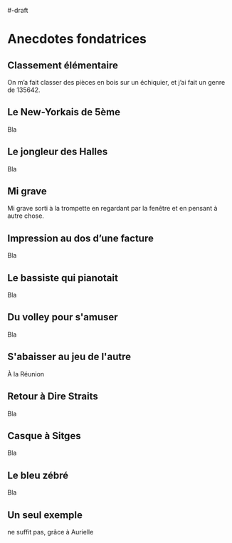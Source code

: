 #-draft
# Anecdotes fondatrices

## Classement élémentaire

On m’a fait classer des pièces en bois sur un échiquier,
et j’ai fait un genre de 135642.

## Le New-Yorkais de 5ème

Bla

## Le jongleur des Halles

Bla

## Mi grave

Mi grave sorti à la trompette en regardant par la fenêtre et en pensant à autre
chose.

## Impression au dos d’une facture

Bla

## Le bassiste qui pianotait

Bla

## Du volley pour s'amuser

Bla

## S'abaisser au jeu de l'autre

À la Réunion

## Retour à Dire Straits

Bla

## Casque à Sitges 

Bla

## Le bleu zébré

Bla

## Un seul exemple

ne suffit pas, grâce à Aurielle
